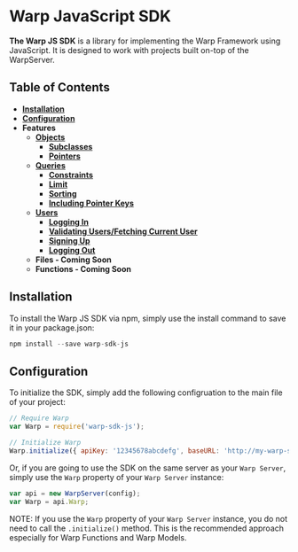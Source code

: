 Warp JavaScript SDK
===================

__The Warp JS SDK__ is a library for implementing the Warp Framework using JavaScript. It is designed to work with projects built on-top of the WarpServer.

## Table of Contents
- **[Installation](#installation)**  
- **[Configuration](#configuration)**
- **Features**
    - **[Objects](#objects)**
        - **[Subclasses](#subclasses)**
        - **[Pointers](#pointers)**
    - **[Queries](#queries)**
        - **[Constraints](#constraints)**
        - **[Limit](#limit)**
        - **[Sorting](#sorting)**
        - **[Including Pointer Keys](#including-pointer-keys)**
    - **[Users](#users)**
        - **[Logging In](#logging-in)**
        - **[Validating Users/Fetching Current User](#validating-usersfetching-current-user)**
        - **[Signing Up](#signing-up)**
        - **[Logging Out](#logging-out)**
    - **Files - Coming Soon**
    - **Functions - Coming Soon** 
    
## Installation

To install the Warp JS SDK via npm, simply use the install command to save it in your package.json:

```javascript
npm install --save warp-sdk-js
```

## Configuration

To initialize the SDK, simply add the following configruation to the main file of your project:

```javascript
// Require Warp
var Warp = require('warp-sdk-js');

// Initialize Warp
Warp.initialize({ apiKey: '12345678abcdefg', baseURL: 'http://my-warp-server.com/api/1' });
```

Or, if you are going to use the SDK on the same server as your `Warp Server`, simply use the `Warp` property of your `Warp Server` instance:

```javascript
var api = new WarpServer(config);
var Warp = api.Warp;
```

NOTE: If you use the `Warp` property of your `Warp Server` instance, you do not need to call the `.initialize()` method. This is the recommended approach especially for Warp Functions and Warp Models.
